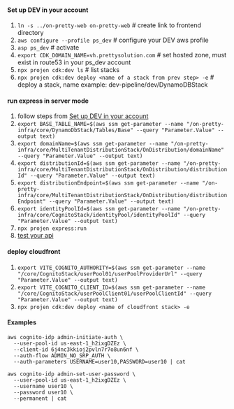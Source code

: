#### Set up DEV in your account
1. `ln -s ../on-pretty-web on-pretty-web` # create link to frontend directory
2. `aws configure --profile ps_dev` # configure your DEV aws profile
3. `asp ps_dev` # activate 
4. `export CDK_DOMAIN_NAME=vh.prettysolution.com` # set hosted zone, must exist in route53 in your ps_dev account
5. `npx projen cdk:dev ls` # list stacks
6. `npx projen cdk:dev deploy <name of a stack from prev step> -e` # deploy a stack, name example: dev-pipeline/dev/DynamoDBStack

#### run express in server mode
1. follow steps from [Set up DEV in your account](#set-up-dev-in-your-account)
2. `export BASE_TABLE_NAME=$(aws ssm get-parameter --name "/on-pretty-infra/core/DynamoDbStack/Tables/Base" --query "Parameter.Value" --output text)`
3. `export domainName=$(aws ssm get-parameter --name "/on-pretty-infra/core/MultiTenantDistributionStack/OnDistribution/domainName" --query "Parameter.Value" --output text)`
4. `export distributionId=$(aws ssm get-parameter --name "/on-pretty-infra/core/MultiTenantDistributionStack/OnDistribution/distributionId" --query "Parameter.Value" --output text)`
5. `export distributionEndpoint=$(aws ssm get-parameter --name "/on-pretty-infra/core/MultiTenantDistributionStack/OnDistribution/distributionEndpoint" --query "Parameter.Value" --output text)`
6. `export identityPoolId=$(aws ssm get-parameter --name "/on-pretty-infra/core/CognitoStack/identityPool/identityPoolId" --query "Parameter.Value" --output text)`
7. `npx projen express:run`
8. [test your api](src/stacks/api-gateway/api-lambda/debug/report-api.http)

#### deploy cloudfront
1. `export VITE_COGNITO_AUTHORITY=$(aws ssm get-parameter --name "/core/CognitoStack/userPool01/userPoolProviderUrl" --query "Parameter.Value" --output text)`
2. `export VITE_COGNITO_CLIENT_ID=$(aws ssm get-parameter --name "/core/CognitoStack/userPoolClient01/userPoolClientId" --query "Parameter.Value" --output text)`
3. `npx projen cdk:dev deploy <name of cloudfront stack> -e`

#### Examples
```shell
aws cognito-idp admin-initiate-auth \
  --user-pool-id us-east-1_h2ixgDZEz \
  --client-id 6j4nc3kkioj2pvln7r7o8un6nf \
  --auth-flow ADMIN_NO_SRP_AUTH \
  --auth-parameters USERNAME=user10,PASSWORD=user10 | cat
```
```shell
aws cognito-idp admin-set-user-password \
  --user-pool-id us-east-1_h2ixgDZEz \
  --username user10 \
  --password user10 \
  --permanent | cat
```